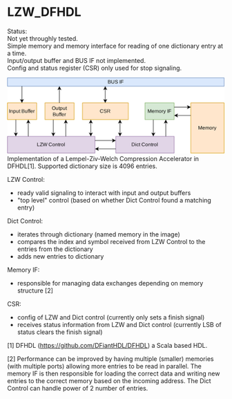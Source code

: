 # LZW_DFHDL

Status:  
Not yet throughly tested.  
Simple memory and memory interface for reading of one dictionary entry at a time.  
Input/output buffer and BUS IF not implemented.  
Config and status register (CSR) only used for stop signaling.  


![LZWArch](imgs/LZW_structure.drawio.png)
Implementation of a Lempel-Ziv-Welch Compression Accelerator in DFHDL\[1\]. Supported dictionary size is 4096 entries.

LZW Control: 
* ready valid signaling to interact with input and output buffers
* "top level" control (based on whether Dict Control found a matching entry)

Dict Control:
* iterates through dictionary (named memory in the image) 
* compares the index and symbol received from LZW Control to the entries from the dictionary
* adds new entries to dictionary

Memory IF:
* responsible for managing data exchanges depending on memory structure \[2\] 

CSR:
* config of LZW and Dict control (currently only sets a finish signal)
* receives status information from LZW and Dict control (currently LSB of status clears the finish signal)


\[1\] DFHDL (https://github.com/DFiantHDL/DFHDL) a Scala based HDL.

\[2\] Performance can be improved by having multiple (smaller) memories (with multiple ports) allowing more entries to be read in parallel. The memory IF is then responsible for loading the correct data and writing new entries to the correct memory based on the incoming address. The Dict Control can handle power of 2 number of entries.




